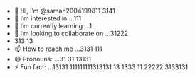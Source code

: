 - 👋 Hi, I’m @saman2004199811 3141
- 👀 I’m interested in ...111
- 🌱 I’m currently learning ...1
- 💞️ I’m looking to collaborate on ...31222
- 313 13
- 📫 How to reach me ...3131 111
- 😄 Pronouns: ...31 31 13131
- ⚡ Fun fact: ...13131
111111111313131 13 1333 11
  22222 3133131
<!---33333.412 311 31 31 3
34153131 313141414 31
saman20041998/saman20041998 is a ✨ special ✨ repository because its `README.md` (this file) appears on your GitHub profile.
You can click the Preview link to take a look at your changes.
--->
